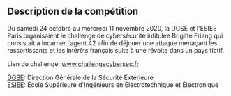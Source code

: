 ## Description de la compétition
Du samedi 24 octobre au mercredi 11 novembre 2020, la DGSE et l'ESIEE Paris organisaient le challenge de cybersécurité intitulée Brigitte Friang qui consistait à incarner 
l’agent 42 afin de déjouer une attaque menaçant les ressortissants et les intérêts français suite à une révolte dans un pays fictif.

Lien du challenge: www.challengecybersec.fr

[DGSE](https://www.defense.gouv.fr/dgse): Direction Générale de la Sécurité Extérieure  
[ESIEE](https://www.esiee.fr/): École Supérieure d'Ingénieurs en Électrotechnique et Électronique

